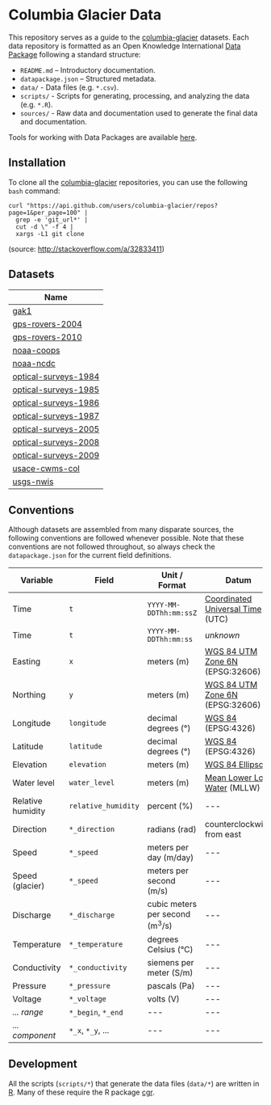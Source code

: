 Columbia Glacier Data
=====================

This repository serves as a guide to the [columbia-glacier](https://github.com/columbia-glacier/) datasets. Each data repository is formatted as an Open Knowledge International [Data Package](http://specs.frictionlessdata.io/data-packages/) following a standard structure:

- `README.md` – Introductory documentation.
- `datapackage.json` – Structured metadata.
- `data/` - Data files (e.g. `*.csv`).
- `scripts/` - Scripts for generating, processing, and analyzing the data (e.g. `*.R`).
- `sources/` - Raw data and documentation used to generate the final data and documentation.

Tools for working with Data Packages are available [here](https://frictionlessdata.io/tools/).

## Installation

To clone all the [columbia-glacier](https://github.com/columbia-glacier/) repositories, you can use the following `bash` command:

```
curl "https://api.github.com/users/columbia-glacier/repos?page=1&per_page=100" |
  grep -e 'git_url*' |
  cut -d \" -f 4 |
  xargs -L1 git clone
```
(source: http://stackoverflow.com/a/32833411)

## Datasets

| Name |
| --- |
| [gak1](https://github.com/columbia-glacier/gak1) |
| [gps-rovers-2004](https://github.com/columbia-glacier/gps-rovers-2004) |
| [gps-rovers-2010](https://github.com/columbia-glacier/gps-rovers-2010) |
| [noaa-coops](https://github.com/columbia-glacier/noaa-coops) |
| [noaa-ncdc](https://github.com/columbia-glacier/noaa-ncdc) |
| [optical-surveys-1984](https://github.com/columbia-glacier/optical-surveys-1984) |
| [optical-surveys-1985](https://github.com/columbia-glacier/optical-surveys-1985) |
| [optical-surveys-1986](https://github.com/columbia-glacier/optical-surveys-1986) |
| [optical-surveys-1987](https://github.com/columbia-glacier/optical-surveys-1987) |
| [optical-surveys-2005](https://github.com/columbia-glacier/optical-surveys-2005) |
| [optical-surveys-2008](https://github.com/columbia-glacier/optical-surveys-2008) |
| [optical-surveys-2009](https://github.com/columbia-glacier/optical-surveys-2009) |
| [usace-cwms-col](https://github.com/columbia-glacier/usace-cwms-col) |
| [usgs-nwis](https://github.com/columbia-glacier/usgs-nwis) |

## Conventions

Although datasets are assembled from many disparate sources, the following conventions are followed whenever possible. Note that these conventions are not followed throughout, so always check the `datapackage.json` for the current field definitions.

| Variable | Field | Unit  / Format | Datum |
| --- | --- | --- | --- |
| Time | `t` | `YYYY-MM-DDThh:mm:ssZ` | [Coordinated Universal Time](https://en.wikipedia.org/wiki/Coordinated_Universal_Time) (UTC) |
| Time | `t` | `YYYY-MM-DDThh:mm:ss` | *unknown* |
| Easting | `x` | meters (m) | [WGS 84 UTM Zone 6N](http://spatialreference.org/ref/epsg/wgs-84-utm-zone-6n/) (EPSG:32606) |
| Northing | `y` | meters (m) | [WGS 84 UTM Zone 6N](http://spatialreference.org/ref/epsg/wgs-84-utm-zone-6n/) (EPSG:32606) |
| Longitude | `longitude` | decimal degrees (°) | [WGS 84](http://spatialreference.org/ref/epsg/wgs-84-utm-zone-6n/) (EPSG:4326) |
| Latitude | `latitude` | decimal degrees (°) | [WGS 84](http://spatialreference.org/ref/epsg/4326/) (EPSG:4326) |
| Elevation | `elevation` | meters (m) | [WGS 84 Ellipsoid](https://en.wikipedia.org/wiki/World_Geodetic_System#A_new_World_Geodetic_System:_WGS_84) |
| Water level | `water_level` | meters (m) | [Mean Lower Low Water](https://en.wikipedia.org/wiki/Chart_datum#Mean_lower_low_water) (MLLW) |
| Relative humidity | `relative_humidity` | percent (%) | --- |
| Direction | `*_direction` | radians (rad) | counterclockwise from east |
| Speed | `*_speed` | meters per day (m/day) | --- |
| Speed (glacier) | `*_speed` | meters per second (m/s) | --- |
| Discharge | `*_discharge` | cubic meters per second (m<sup>3</sup>/s) | --- |
| Temperature | `*_temperature` | degrees Celsius (°C) | --- |
| Conductivity | `*_conductivity` | siemens per meter (S/m) | --- |
| Pressure | `*_pressure` | pascals (Pa) | --- |
| Voltage | `*_voltage` | volts (V) | --- |
| *... range* | `*_begin`, `*_end` | --- | --- |
| *... component* | `*_x`, `*_y`, ... | --- | --- |

## Development

All the scripts (`scripts/*`) that generate the data files (`data/*`) are written in [R](https://www.r-project.org/). Many of these require the R package [cgr](https::/github.com/columbia-glacier/cgr).
